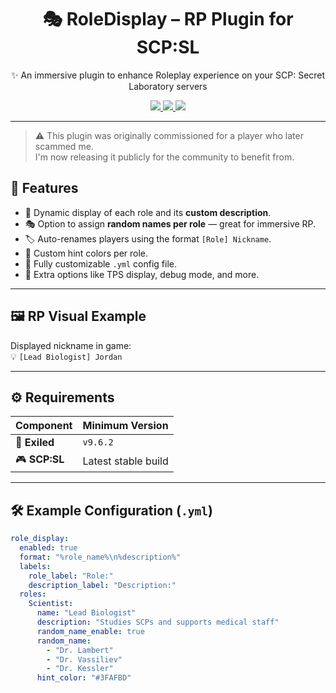 <h1 align="center">🎭 RoleDisplay – RP Plugin for SCP:SL</h1>

<p align="center">
  ✨ An immersive plugin to enhance Roleplay experience on your SCP: Secret Laboratory servers  
</p>

<p align="center">
  <a href="https://github.com/Konoaru384/RoleDisplayPlugin/releases/latest">
    <img src="https://img.shields.io/github/v/release/Konoaru384/RoleDisplayPlugin?label=Latest%20Release&color=blue&style=for-the-badge"/>
  </a>
  <a href="https://github.com/Konoaru384/RoleDisplayPlugin/releases">
    <img src="https://img.shields.io/github/downloads/Konoaru384/RoleDisplayPlugin/total?label=Downloads&color=success&style=for-the-badge"/>
  </a>
  <a href="https://discord.gg/vxGeGFr5Bc">
    <img src="https://img.shields.io/discord/1141087072728680530?label=Join%20Discord&logo=discord&color=7289da&style=for-the-badge"/>
  </a>
</p>

---

> ⚠️ This plugin was originally commissioned for a player who later scammed me.  
> I'm now releasing it publicly for the community to benefit from.

## 🧩 Features

- 🧬 Dynamic display of each role and its **custom description**.
- 🎭 Option to assign **random names per role** — great for immersive RP.
- 🏷️ Auto-renames players using the format `[Role] Nickname`.
- 🌈 Custom hint colors per role.
- 📄 Fully customizable `.yml` config file.
- 🧪 Extra options like TPS display, debug mode, and more.

---

## 🖼️ RP Visual Example

Displayed nickname in game:  
💡 `[Lead Biologist] Jordan`

---

## ⚙️ Requirements

| Component        | Minimum Version     |
|------------------|---------------------|
| 🧩 **Exiled**     | `v9.6.2`             |
| 🎮 **SCP:SL**     | Latest stable build |

---

## 🛠️ Example Configuration (`.yml`)

```yaml
role_display:
  enabled: true
  format: "%role_name%\n%description%"
  labels:
    role_label: "Role:"
    description_label: "Description:"
  roles:
    Scientist:
      name: "Lead Biologist"
      description: "Studies SCPs and supports medical staff"
      random_name_enable: true
      random_name:
        - "Dr. Lambert"
        - "Dr. Vassiliev"
        - "Dr. Kessler"
      hint_color: "#3FAFBD"

